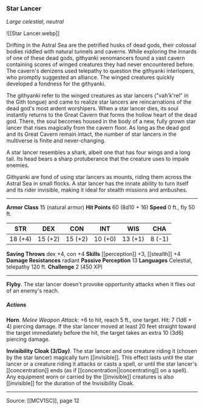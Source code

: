 ### Star Lancer
_Large celestial, neutral_

![[Star Lancer.webp]]

Drifting in the Astral Sea are the petrified husks of dead gods, their colossal bodies riddled with natural tunnels and caverns. While exploring the innards of one of these dead gods, githyanki xenomancers found a vast cavern containing scores of winged creatures they had never encountered before. The cavern's denizens used telepathy to question the githyanki interlopers, who promptly suggested an alliance. The winged creatures quickly developed a fondness for the githyanki.

The githyanki refer to the winged creatures as star lancers ("vah'k'rel" in the Gith tongue) and came to realize star lancers are reincarnations of the dead god's most ardent worshipers. When a star lancer dies, its soul instantly returns to the Great Cavern that forms the hollow heart of the dead god. There, the soul becomes housed in the body of a new, fully grown star lancer that rises magically from the cavern floor. As long as the dead god and its Great Cavern remain intact, the number of star lancers in the multiverse is finite and never-changing.

A star lancer resembles a shark, albeit one that has four wings and a long tail. Its head bears a sharp protuberance that the creature uses to impale enemies.

Githyanki are fond of using star lancers as mounts, riding them across the Astral Sea in small flocks. A star lancer has the innate ability to turn itself and its rider invisible, making it ideal for stealth missions and ambushes.




---

**Armor Class** 15 (natural armor)
**Hit Points** 60 (8d10 + 16)
**Speed** 0 ft., fly 50 ft.

| STR     | DEX     | CON     | INT     | WIS     | CHA     |
|---------|---------|---------|---------|---------|---------|
| 18 (+4) | 15 (+2) | 15 (+2) | 10 (+0) | 13 (+1) | 8 (-1) |

**Saving Throws** dex +4, con +4
**Skills** [[perception]] +3, [[stealth]] +4
**Damage Resistances** radiant
**Passive Perception** 13
**Languages** Celestial, telepathy 120 ft.
**Challenge** 2 (450 XP)

---

**Flyby**. The star lancer doesn't provoke opportunity attacks when it flies out of an enemy's reach.

##### Actions
**Horn**. _Melee Weapon Attack:_ +6 to hit, reach 5 ft., one target. Hit: 7 (1d6 + 4) piercing damage. If the star lancer moved at least 20 feet straight toward the target immediately before the hit, the target takes an extra 10 (3d6) piercing damage.

**Invisibility Cloak (3/Day)**. The star lancer and one creature riding it (chosen by the star lancer) magically turn [[invisible]]. This effect lasts until the star lancer or a creature riding it attacks or casts a spell, or until the star lancer's [[concentration]] ends (as if [[concentration||concentrating]] on a spell). Any equipment worn or carried by the [[invisible]] creatures is also [[invisible]] for the duration of the Invisibility Cloak.


---

Source: [[MCV1SC]], page 12